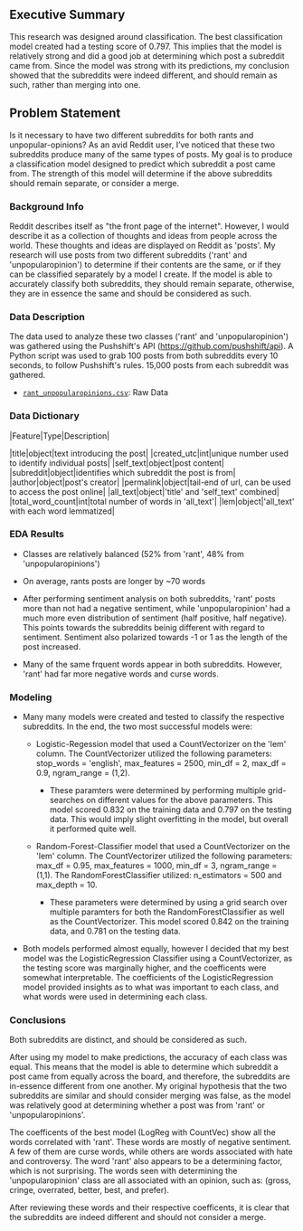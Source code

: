 ## Executive Summary
This research was designed around classification. The best classification model created had a testing score of 0.797. This implies that the model is relatively strong and did a good job at determining which post a subreddit came from. Since the model was strong with its predictions, my conclusion showed that the subreddits were indeed different, and should remain as such, rather than merging into one. 


## Problem Statement

Is it necessary to have two different subreddits for both rants and unpopular-opinions? As an avid Reddit user, I’ve noticed that these two subreddits produce many of the same types of posts. My goal is to produce a classification model designed to predict which subreddit a post came from. The strength of this model will determine if the above subreddits should remain separate, or consider a merge. 

 
 ### Background Info

Reddit describes itself as "the front page of the internet". However, I would describe it as a collection of thoughts and ideas from people across the world. These thoughts and ideas are displayed on Reddit as 'posts'. My research will use posts from two different subreddits ('rant' and 'unpopularopinion') to determine if their contents are the same, or if they can be classified separately by a model I create. If the model is able to accurately classify both subreddits, they should remain separate, otherwise, they are in essence the same and should be considered as such.  


### Data Description 

The data used to analyze these two classes ('rant' and 'unpopularopinion') was gathered using the Pushshift's API (https://github.com/pushshift/api). A Python script was used to grab 100 posts from both subreddits every 10 seconds, to follow Pushshift's rules. 15,000 posts from each subreddit was gathered. 

* [`rant_unpopularopinions.csv`](./datasets/stemlem.csv): Raw Data


### Data Dictionary

|Feature|Type|Description|


|title|object|text introducing the post|
|created_utc|int|unique number used to identify individual posts|
|self_text|object|post content|
|subreddit|object|identifies which subreddit the post is from|
|author|object|post's creator|
|permalink|object|tail-end of url, can be used to access the post online|
|all_text|object|'title' and 'self_text' combined|
|total_word_count|int|total number of words in 'all_text'|
|lem|object|'all_text' with each word lemmatized|


### EDA Results

- Classes are relatively balanced (52% from 'rant', 48% from 'unpopularopinions')

- On average, rants posts are longer by ~70 words

- After performing sentiment analysis on both subreddits, 'rant' posts more than not had a negative sentiment, while 'unpopularopinion' had a much more even distribution of sentiment (half positive, half negative). This points towards the subreddits beinig different with regard to sentiment. Sentiment also polarized towards -1 or 1 as the length of the post increased.

- Many of the same frquent words appear in both subreddits. However, 'rant' had far more negative words and curse words.


### Modeling 

- Many many models were created and tested to classify the respective subreddits. In the end, the two most successful models were:
    - Logistic-Regession model that used a CountVectorizer on the 'lem' column. The CountVectorizer utilized the following     parameters: stop_words = 'english', max_features = 2500, min_df = 2, max_df = 0.9, ngram_range = (1,2). 
        - These paramters were determined by performing multiple grid-searches on different values for the above parameters. This model scored 0.832 on the training data and 0.797 on the testing data. This would imply slight overfitting in the model, but overall it performed quite well.
    
    - Random-Forest-Classifier model that used a CountVectorizer on the 'lem' column. The CountVectorizer utilized the following parameters: max_df = 0.95, max_features = 1000, min_df = 3, ngram_range = (1,1). The RandomForestClassifier utilized: n_estimators = 500 and max_depth = 10.
        - These parameters were determined by using a grid search over multiple paramters for both the RandomForestClassifier as well as the CountVectorizer. This model scored 0.842 on the training data, and 0.781 on the testing data.

- Both models performed almost equally, however I decided that my best model was the LogisticRegression Classifier using a CountVectorizer, as the testing score was marginally higher, and the coefficents were somewhat interpretable. The coefficients of the LogisticRegression model provided insights as to what was important to each class, and what words were used in determining each class.

### Conclusions

Both subreddits are distinct, and should be considered as such. 

After using my model to make predictions, the accuracy of each class was equal. This means that the model is able to determine which subreddit a post came from equally across the board, and therefore, the subreddits are in-essence different from one another. My original hypothesis that the two subreddits are similar and should consider merging was false, as the model was relatively good at determining whether a post was from 'rant' or 'unpopularopinions'. 

The coefficents of the best model (LogReg with CountVec) show all the words correlated with 'rant'. These words are mostly of negative sentiment. A few of them are curse words, while others are words associated with hate and controversy. The word 'rant' also appears to be a determining factor, which is not surprising.  The words seen with determining the 'unpopularopinion' class are all associated with an opinion, such as: (gross, cringe, overrated, better, best, and prefer).

After reviewing these words and their respective coefficents, it is clear that the subreddits are indeed different and should not consider a merge. 
